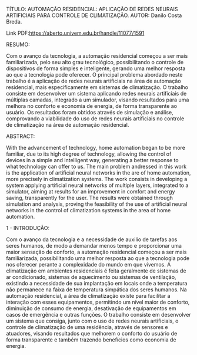 TÍTULO: AUTOMAÇÃO RESIDENCIAL: APLICAÇÃO DE REDES NEURAIS ARTIFICIAIS PARA CONTROLE DE CLIMATIZAÇÃO.
AUTOR: Danilo Costa Breda.

Link PDF:https://aberto.univem.edu.br/handle/11077/1591

RESUMO:

Com o avanço da tecnologia, a automação residencial começou a ser mais familiarizada, pelo
seu alto grau tecnológico, possibilitando o controle de dispositivos de forma simples e
inteligente, gerando uma melhor resposta ao que a tecnologia pode oferecer. O principal
problema abordado neste trabalho é a aplicação de redes neurais artificiais na área de
automação residencial, mais especificamente em sistemas de climatização. O trabalho
consiste em desenvolver um sistema aplicando redes neurais artificiais de múltiplas camadas,
integrado a um simulador, visando resultados para uma melhora no conforto e economia de
energia, de forma transparente ao usuário. Os resultados foram obtidos através de simulação e
análise, comprovando a viabilidade do uso de redes neurais artificiais no controle de
climatização na área de automação residencial.

ABSTRACT:

With the advancement of technology, home automation began to be more familiar, due to its
high degree of technology, allowing the control of devices in a simple and intelligent way,
generating a better response to what technology can offer to us. The main problem andressed
in this work is the application of artificial neural networks in the are of home automation,
more precisely in climatization systems. The work consists in developing a system applying
artificial neural networks of multiple layers, integrated to a simulator, aiming at results for an
improvement in comfort and energy saving, transparently for the user. The results were
obtained through simulation and analysis, proving the feasibility of the use of artificial neural
networks in the control of climatization systems in the area of home automation.

1 - INTRODUÇÃO:

Com o avanço da tecnologia e a necessidade de auxilio de tarefas aos seres humanos,
de modo a demandar menos tempo e proporcionar uma maior sensação de conforto, a
automação residencial começou a ser mais familiarizada, possibilitando uma melhor resposta
ao que a tecnologia pode nos oferecer perante a complexidade do mundo em que vivemos.
A climatização em ambientes residenciais é feita geralmente de sistemas de ar
condicionado, sistemas de aquecimento ou sistemas de ventilação, existindo a necessidade de
sua implantação em locais onde a temperatura não permanece na faixa de temperatura
simpática dos seres humanos.
Na automação residencial, a área de climatização existe para facilitar a interação com
esses equipamentos, permitindo um nível maior de conforto, diminuição de consumo de
energia, desativação de equipamentos em casos de emergência e outras funções.
O trabalho consiste em desenvolver um sistema que consiga, junto com o uso de
redes neurais artificiais, o controle de climatização de uma residência, através de sensores e
atuadores, visando resultados que melhorem o conforto do usuário de forma transparente e
também trazendo benefícios como economia de energia.
